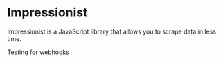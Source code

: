 # Impressionist

Impressionist is a JavaScript library that allows you to scrape data in less time.


Testing for webhooks
